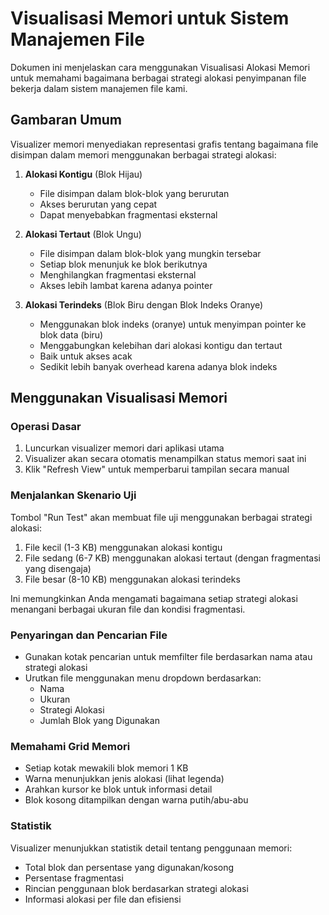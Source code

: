 # Visualisasi Memori untuk Sistem Manajemen File

Dokumen ini menjelaskan cara menggunakan Visualisasi Alokasi Memori untuk memahami bagaimana berbagai strategi alokasi penyimpanan file bekerja dalam sistem manajemen file kami.

## Gambaran Umum

Visualizer memori menyediakan representasi grafis tentang bagaimana file disimpan dalam memori menggunakan berbagai strategi alokasi:

1. **Alokasi Kontigu** (Blok Hijau)
   - File disimpan dalam blok-blok yang berurutan
   - Akses berurutan yang cepat
   - Dapat menyebabkan fragmentasi eksternal

2. **Alokasi Tertaut** (Blok Ungu)
   - File disimpan dalam blok-blok yang mungkin tersebar
   - Setiap blok menunjuk ke blok berikutnya
   - Menghilangkan fragmentasi eksternal
   - Akses lebih lambat karena adanya pointer

3. **Alokasi Terindeks** (Blok Biru dengan Blok Indeks Oranye)
   - Menggunakan blok indeks (oranye) untuk menyimpan pointer ke blok data (biru)
   - Menggabungkan kelebihan dari alokasi kontigu dan tertaut
   - Baik untuk akses acak
   - Sedikit lebih banyak overhead karena adanya blok indeks

## Menggunakan Visualisasi Memori

### Operasi Dasar

1. Luncurkan visualizer memori dari aplikasi utama
2. Visualizer akan secara otomatis menampilkan status memori saat ini
3. Klik "Refresh View" untuk memperbarui tampilan secara manual

### Menjalankan Skenario Uji

Tombol "Run Test" akan membuat file uji menggunakan berbagai strategi alokasi:

1. File kecil (1-3 KB) menggunakan alokasi kontigu
2. File sedang (6-7 KB) menggunakan alokasi tertaut (dengan fragmentasi yang disengaja)
3. File besar (8-10 KB) menggunakan alokasi terindeks

Ini memungkinkan Anda mengamati bagaimana setiap strategi alokasi menangani berbagai ukuran file dan kondisi fragmentasi.

### Penyaringan dan Pencarian File

- Gunakan kotak pencarian untuk memfilter file berdasarkan nama atau strategi alokasi
- Urutkan file menggunakan menu dropdown berdasarkan:
  - Nama
  - Ukuran
  - Strategi Alokasi
  - Jumlah Blok yang Digunakan

### Memahami Grid Memori

- Setiap kotak mewakili blok memori 1 KB
- Warna menunjukkan jenis alokasi (lihat legenda)
- Arahkan kursor ke blok untuk informasi detail
- Blok kosong ditampilkan dengan warna putih/abu-abu

### Statistik

Visualizer menunjukkan statistik detail tentang penggunaan memori:

- Total blok dan persentase yang digunakan/kosong
- Persentase fragmentasi
- Rincian penggunaan blok berdasarkan strategi alokasi
- Informasi alokasi per file dan efisiensi

